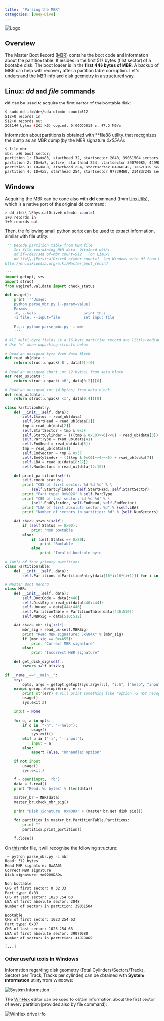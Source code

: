 ```yaml
---
title:  "Parsing the MBR"
categories: [Deep-Dive]
---
```


![Logo](/assets/images/mbr.png)

## Overview
The Master Boot Record ([MBR](http://en.wikipedia.org/wiki/Master_boot_record)) contains the boot code and information about the partition table. It resides in the first 512 bytes (first sector) of a bootable disk.  The boot loader is in the **first 446 bytes of MBR**. A backup of MBR can help with recovery after a partition table corruption. Let's understand the MBR info and disk geometry in a structured way.

## Linux: *dd* and *file* commands

**dd** can be used to acquire the first sector of the bootable disk:
```bash
$ sudo dd if=/dev/sda of=mbr count=512
512+0 records in
512+0 records out
262144 bytes (262 kB) copied, 0.00553819 s, 47.3 MB/s
```

Information about partitions is obtained with **file88 utility, that recognizes the dump as an MBR dump (by the MBR signature *0x55AA*):
```bash
$ file mbr  
mbr: x86 boot sector; 
partition 1: ID=0x83, starthead 32, startsector 2048, 39061504 sectors; 
partition 2: ID=0x7, active, starthead 254, startsector 39070080, 44998065 sectors; 
partition 3: ID=0x83, starthead 254, startsector 84068145, 13671315 sectors; 
partition 4: ID=0x5, starthead 254, startsector 97739460, 214837245 sectors, code offset 0x63
```

## Windows

Acquiring the MBR can be done also with **dd** command (from [UnxUtils](http://unxutils.sourceforge.net/)), which is a native port of the original dd command:
```bash
> dd if=\\.\PhysicalDrive0 of=mbr count=1
1+0 records in
1+0 records out
```

Then, the following small python script can be used to extract information, similar with file utility:
```python
''' Decode partition table from MBR file
    In: file containing MBR data. Obtained with:
    dd if=/dev/sda of=mbr count=512   (on Linux)
    dd if=\\.\PhysicalDrive0 of=mbr count=1  (on Windows with dd from UnxUtils)
http://en.wikipedia.org/wiki/Master_boot_record    
    
'''
import getopt, sys
import struct
from wsgiref.validate import check_status

def usage():
    print '''Usage:
    python parse_mbr.py [--param=value]
    Params:
    -h, --help                      print this
    -i file, --input=file           set input file    
    
    E.g.: python parse_mbr.py -i mbr 
    '''

# All multi-byte fields in a 16-byte partition record are little-endian!
# Use '<' when unpacking structs below
 
# Read an unsigned byte from data block
def read_ub(data):
    return struct.unpack('B', data[0])[0]
  
# Read an unsigned short int (2 bytes) from data block    
def read_us(data):
    return struct.unpack('<H', data[0:2])[0]

# Read an unsigned int (4 bytes) from data block    
def read_ui(data):
    return struct.unpack('<I', data[0:4])[0]

class PartitionEntry:
    def __init__(self, data):
        self.Status = read_ub(data)
        self.StartHead = read_ub(data[1])
        tmp = read_ub(data[2])
        self.StartSector = tmp & 0x3F
        self.StartCylinder = (((tmp & 0xC0)>>6)<<8) + read_ub(data[3])
        self.PartType = read_ub(data[4])
        self.EndHead = read_ub(data[5])
        tmp = read_ub(data[6])
        self.EndSector = tmp & 0x3F
        self.EndCylinder = (((tmp & 0xC0)>>6)<<8) + read_ub(data[7])
        self.LBA = read_ui(data[8:12])
        self.NumSectors = read_ui(data[12:16])    
    
    def print_partition(self):
        self.check_status()
        print "CHS of first sector: %d %d %d" % \
            (self.StartCylinder, self.StartHead, self.StartSector)
        print "Part type: 0x%02X" % self.PartType
        print "CHS of last sector: %d %d %d" % \
            (self.EndCylinder, self.EndHead, self.EndSector)
        print "LBA of first absolute sector: %d" % (self.LBA)
        print "Number of sectors in partition: %d" % (self.NumSectors)
                
    def check_status(self):
        if (self.Status == 0x00):
            print 'Non bootable'
        else:
            if (self.Status == 0x80):
                print 'Bootable'
            else: 
                print 'Invalid bootable byte'
        
# Table of four primary partitions        
class PartitionTable:
    def __init__(self, data):
        self.Partitions =[PartitionEntry(data[16*i:16*(i+1)]) for i in range (0, 4)]

# Master Boot Record        
class MBR:
    def __init__(self, data):
        self.BootCode = data[:440]        
        self.DiskSig = read_ui(data[440:444])
        self.Unused = data[444:446]        
        self.PartitionTable = PartitionTable(data[446:510])        
        self.MBRSig = data[510:512]
        
    def check_mbr_sig(self):
        mbr_sig = read_us(self.MBRSig)
        print "Read MBR signature: 0x%04X" % (mbr_sig)
        if (mbr_sig == 0xAA55):
            print "Correct MBR signature"
        else:
            print "Incorrect MBR signature"
            
    def get_disk_sig(self):        
        return self.DiskSig      
                      
if __name__=="__main__":
    try:
        opts, args = getopt.getopt(sys.argv[1:], "i:h", ["help", "input="])
    except getopt.GetoptError, err:
        print str(err) # will print something like "option -x not recognized"
        usage()
        sys.exit(2)
        
    input = None
    
    for o, a in opts:
        if o in ("-h", "--help"):
            usage()
            sys.exit()
        elif o in ("-i", "--input"):
            input = a
        else:
            assert False, "Unhandled option"

    if not input:
        usage()
        sys.exit()
        
    f = open(input, 'rb')
    data = f.read()
    print "Read: %d bytes" % (len(data))
    
    master_br = MBR(data)    
    master_br.check_mbr_sig()
    
    print "Disk signature: 0x%08X" % (master_br.get_disk_sig())
    
    for partition in master_br.PartitionTable.Partitions:
        print ""
        partition.print_partition()    
    
    f.close()
```    

On [this](/assets/misc/mbr) mbr file, it will recognise the following structure:
```bash
 ~ python parse_mbr.py -i mbr
Read: 512 bytes
Read MBR signature: 0xAA55
Correct MBR signature
Disk signature: 0x0009DA9A

Non bootable
CHS of first sector: 0 32 33
Part type: 0x83
CHS of last sector: 1023 254 63
LBA of first absolute sector: 2048
Number of sectors in partition: 39061504

Bootable
CHS of first sector: 1023 254 63
Part type: 0x07
CHS of last sector: 1023 254 63
LBA of first absolute sector: 39070080
Number of sectors in partition: 44998065

[...]
```

### Other useful tools in Windows

Information regarding disk geometry (Total Cylinders/Sectors/Tracks,  Sectors per Track, Tracks per cylinder) can be obtained with **System Information** utility from Windows:

<img src="/assets/images/systemInfo.JPG" alt="System Information" class="figure-body">

The [WinHex](http://www.x-ways.net/winhex/) editor can be used to obtain information about the first sector of every partition (provided also by file command):

<img src="/assets/images/winhex.jpg" alt="WinHex drive info" class="figure-body">
